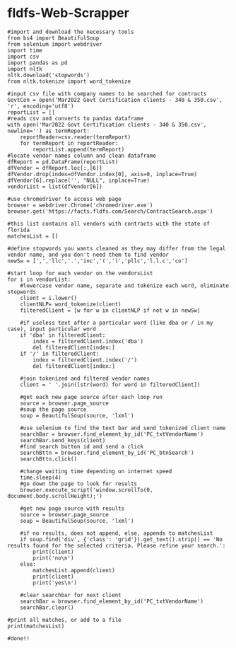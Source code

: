 # fldfs-Web-Scrapper
    #import and download the necessary tools
    from bs4 import BeautifulSoup
    from selenium import webdriver
    import time
    import csv
    import pandas as pd
    import nltk
    nltk.download('stopwords')
    from nltk.tokenize import word_tokenize

    #input csv file with company names to be searched for contracts
    GovtCon = open('Mar2022 Govt Certification clients - 340 & 350.csv', 'r', encoding='utf8')
    reportList = []
    #reads csv and converts to pandas dataframe
    with open('Mar2022 Govt Certification clients - 340 & 350.csv', newline='') as termReport:
        reportReader=csv.reader(termReport)
        for termReport in reportReader:
            reportList.append(termReport)
    #locate vendor names column and clean dataframe
    dfReport = pd.DataFrame(reportList)
    dfVendor = dfReport.loc[:,[6]]
    dfVendor.drop(index=dfVendor.index[0], axis=0, inplace=True)
    dfVendor[6].replace('', "NULL", inplace=True)
    vendorList = list(dfVendor[6])

    #use chromedriver to access web page
    browser = webdriver.Chrome('chromedriver.exe')
    browser.get('https://facts.fldfs.com/Search/ContractSearch.aspx')

    #this list contains all vendors with contracts with the state of florida
    matchesList = []

    #define stopwords you wants cleaned as they may differ from the legal vendor name, and you don't need them to find vendor
    newSw = [',','llc','.','inc','(',')','pllc','l.l.c','co']

    #start loop for each vendor on the vendorsList
    for i in vendorList:
        #lowercase vendor name, separate and tokenize each word, eliminate stopwords
        client = i.lower()
        clientNLP= word_tokenize(client)
        filteredClient = [w for w in clientNLP if not w in newSw]

        #if useless text after a particular word (like dba or / in my case), input particular word
        if 'dba' in filteredClient:
            index = filteredClient.index('dba')
            del filteredClient[index:]
        if '/' in filteredClient:
            index = filteredClient.index('/')
            del filteredClient[index:]

        #join tokenized and filtered vendor names
        client = ' '.join([str(word) for word in filteredClient])

        #get each new page source after each loop run
        source = browser.page_source
        #soup the page source
        soup = BeautifulSoup(source, 'lxml')

        #use selenium to find the text bar and send tokenized client name
        searchBar = browser.find_element_by_id('PC_txtVendorName')
        searchBar.send_keys(client)
        #find search button id and send a click
        searchBttn = browser.find_element_by_id('PC_btnSearch')
        searchBttn.click()

        #change waiting time depending on internet speed
        time.sleep(4)
        #go down the page to look for results
        browser.execute_script('window.scrollTo(0, document.body.scrollHeight);')

        #get new page source with results
        source = browser.page_source
        soup = BeautifulSoup(source, 'lxml')

        #if no results, does not append, else, appends to matchesList
        if soup.find('div', {'class': 'grid'}).get_text().strip() == 'No results found for the selected criteria. Please refine your search.':
            print(client)
            print('no\n')
        else:
            matchesList.append(client)
            print(client)
            print('yes\n')

        #clear searchbar for next client
        searchBar = browser.find_element_by_id('PC_txtVendorName')
        searchBar.clear()

    #print all matches, or add to a file
    print(matchesList)

    #done!!
